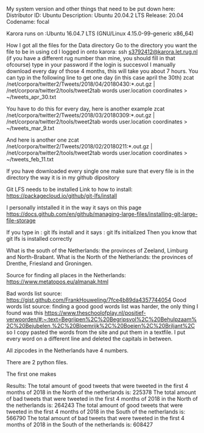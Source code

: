 My system version and other things that need to be put down here:
Distributor ID:	Ubuntu
Description:	Ubuntu 20.04.2 LTS
Release:	20.04
Codename:	focal

Karora runs on :Ubuntu 16.04.7 LTS (GNU/Linux 4.15.0-99-generic x86_64)


How I got all the files for the Data directory
Go to the directory you want the file to be in using  cd
I logged in onto karora: ssh s3792412@karora.let.rug.nl 
(if you have a different rug number than mine, you should fill in that ofcourse)
type in your password
if the login is succesvol
I manually download every day of those 4 months, this will take you about 7 hours.
You can typ in the following line to get one day (in this case april the 30th)
zcat /net/corpora/twitter2/Tweets/2018/04/20180430:*.out.gz | /net/corpora/twitter2/tools/tweet2tab words user.location coordinates > ~/tweets_apr_30.txt

You have to do this for every day, here is another example
zcat /net/corpora/twitter2/Tweets/2018/03/20180309:*.out.gz | /net/corpora/twitter2/tools/tweet2tab words user.location coordinates > ~/tweets_mar_9.txt

And here is another one
zcat /net/corpora/twitter2/Tweets/2018/02/20180211:*.out.gz | /net/corpora/twitter2/tools/tweet2tab words user.location coordinates > ~/tweets_feb_11.txt

If you have downloaded every single one make sure that every file is in the directory the way it is in my github dipository

Git LFS needs to be installed
Link to how to install: https://packagecloud.io/github/git-lfs/install

I personally intstalled it in the way it says on this page
https://docs.github.com/en/github/managing-large-files/installing-git-large-file-storage

If you type in : git lfs install
and it says : git lfs initialized
Then you know that git lfs is installed correctly

What is the south of the Netherlands: the provinces of Zeeland, Limburg and North-Brabant.
What is the North of the Netherlands: the provinces of Drenthe, Friesland and Groningen.

Source for finding all places in the Netherlands: https://www.metatopos.eu/almanak.html

Bad words list source: https://gist.github.com/FrankHouweling/7fce4b89da4357744054
Good words list source: finding a good good words list was harder, the only thing I found was this https://www.theschoolofplay.nl/positief-verwoorden/#:~:text=Begrijpen%2C%20Begripsvol%2C%20Behulpzaam%2C%20Bejubelen,%2C%20Bloemrijk%2C%20Boeien%2C%20Briljant%2C so I copy pasted the words from the site and put them in a textfile. I put every word on a different line and deleted the capitals in between.

All zipcodes in the Netherlands have 4 numbers.

There are 2 python files.

The first one makes 

Results:
The total amount of good tweets that were tweeted in the first 4 months of 2018 in the North of the netherlands is: 225378
The total amount of bad tweets that were tweeted in the first 4 months of 2018 in the North of the netherlands is: 264243
The total amount of good tweets that were tweeted in the first 4 months of 2018 in the South of the netherlands is: 566790
The total amount of bad tweets that were tweeted in the first 4 months of 2018 in the South of the netherlands is: 608427


